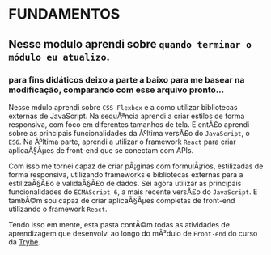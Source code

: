 # FUNDAMENTOS

## Nesse modulo aprendi sobre `quando terminar o módulo eu atualizo`. 

### para fins didáticos deixo a parte a baixo para me basear na modificação, comparando com esse arquivo pronto...



Nesse mdulo aprendi sobre `CSS Flexbox` e a como utilizar bibliotecas externas de JavaScript. Na sequÃªncia aprendi a criar estilos de forma responsiva, com foco em diferentes tamanhos de tela. E entÃ£o aprendi sobre as principais funcionalidades da Ãºltima versÃ£o do `JavaScript`, o `ES6`. Na Ãºltima parte, aprendi a utilizar o framework `React` para criar aplicaÃ§Ãµes de front-end que se conectam com APIs.

Com isso me tornei capaz de criar pÃ¡ginas com formulÃ¡rios, estilizadas de forma responsiva, utilizando frameworks e bibliotecas externas para a estilizaÃ§Ã£o e validaÃ§Ã£o de dados. Sei agora utilizar as principais funcionalidades do `ECMAScript 6`, a mais recente versÃ£o do `JavaScript`. E tambÃ©m sou capaz de criar aplicaÃ§Ãµes completas de front-end utilizando o framework `React`.

Tendo isso em mente, esta pasta contÃ©m todas as atividades de aprendizagem que desenvolvi ao longo do mÃ³dulo de `Front-end` do curso da [Trybe](https://www.betrybe.com/).

